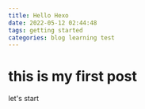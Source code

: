 ```yaml
---
title: Hello Hexo
date: 2022-05-12 02:44:48
tags: getting started
categories: blog learning test
---
```

# this is my first post
let's start